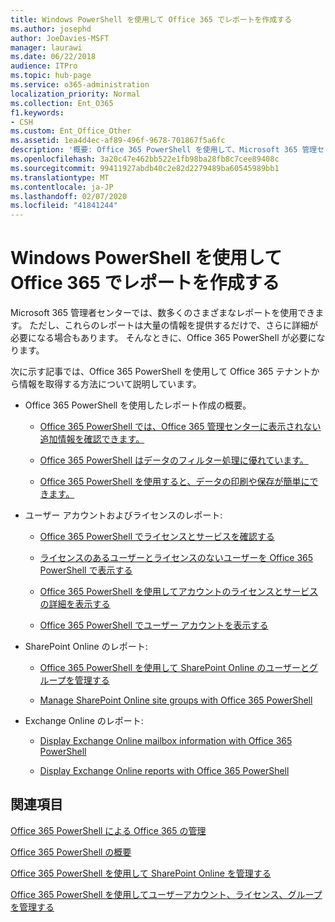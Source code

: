 ```yaml
---
title: Windows PowerShell を使用して Office 365 でレポートを作成する
ms.author: josephd
author: JoeDavies-MSFT
manager: laurawi
ms.date: 06/22/2018
audience: ITPro
ms.topic: hub-page
ms.service: o365-administration
localization_priority: Normal
ms.collection: Ent_O365
f1.keywords:
- CSH
ms.custom: Ent_Office_Other
ms.assetid: 1ea4d4ec-af89-496f-9678-701867f5a6fc
description: '概要: Office 365 PowerShell を使用して、Microsoft 365 管理センターでは作成できないレポートを作成します。'
ms.openlocfilehash: 3a20c47e462bb522e1fb98ba28fb8c7cee89408c
ms.sourcegitcommit: 99411927abdb40c2e82d2279489ba60545989bb1
ms.translationtype: MT
ms.contentlocale: ja-JP
ms.lasthandoff: 02/07/2020
ms.locfileid: "41841244"
---
```

# <a name="use-windows-powershell-to-create-reports-in-office-365"></a>Windows PowerShell を使用して Office 365 でレポートを作成する

Microsoft 365 管理者センターでは、数多くのさまざまなレポートを使用できます。 ただし、これらのレポートは大量の情報を提供するだけで、さらに詳細が必要になる場合もあります。 そんなときに、Office 365 PowerShell が必要になります。
  
次に示す記事では、Office 365 PowerShell を使用して Office 365 テナントから情報を取得する方法について説明しています。
  
- Office 365 PowerShell を使用したレポート作成の概要。
    
  - [Office 365 PowerShell では、Office 365 管理センターに表示されない追加情報を確認できます。](https://technet.microsoft.com/library/dn568034.aspx#reveal)
    
  - [Office 365 PowerShell はデータのフィルター処理に優れています。](https://technet.microsoft.com/library/dn568034.aspx#filter)
    
  - [Office 365 PowerShell を使用すると、データの印刷や保存が簡単にできます。](https://technet.microsoft.com/library/dn568034.aspx#printsave)
    
- ユーザー アカウントおよびライセンスのレポート:
    
  - [Office 365 PowerShell でライセンスとサービスを確認する](view-licenses-and-services-with-office-365-powershell.md)
    
  - [ライセンスのあるユーザーとライセンスのないユーザーを Office 365 PowerShell で表示する](view-licensed-and-unlicensed-users-with-office-365-powershell.md)
    
  - [Office 365 PowerShell を使用してアカウントのライセンスとサービスの詳細を表示する](view-account-license-and-service-details-with-office-365-powershell.md)
    
  - [Office 365 PowerShell でユーザー アカウントを表示する](view-user-accounts-with-office-365-powershell.md)
    
- SharePoint Online のレポート:
    
  - [Office 365 PowerShell を使用して SharePoint Online のユーザーとグループを管理する](https://technet.microsoft.com/library/9680af2e-a965-4e62-92ee-da72105c7800.aspx)
    
  - [Manage SharePoint Online site groups with Office 365 PowerShell](https://technet.microsoft.com/library/122f4099-c78d-4cce-bab0-4343b04596ae.aspx)
    
- Exchange Online のレポート:
    
  - [Display Exchange Online mailbox information with Office 365 PowerShell](https://technet.microsoft.com/library/13843002-56ca-4b75-81c5-84386522b01b.aspx)
    
  - [Display Exchange Online reports with Office 365 PowerShell](https://technet.microsoft.com/library/4873a063-9fc4-4ed9-826a-6e935fef61d4.aspx)
    
## <a name="see-also"></a>関連項目

[Office 365 PowerShell による Office 365 の管理](manage-office-365-with-office-365-powershell.md)
  
[Office 365 PowerShell の概要](getting-started-with-office-365-powershell.md)
  
[Office 365 PowerShell を使用して SharePoint Online を管理する](manage-sharepoint-online-with-office-365-powershell.md)
  
[Office 365 PowerShell を使用してユーザーアカウント、ライセンス、グループを管理する](manage-user-accounts-and-licenses-with-office-365-powershell.md)
  
